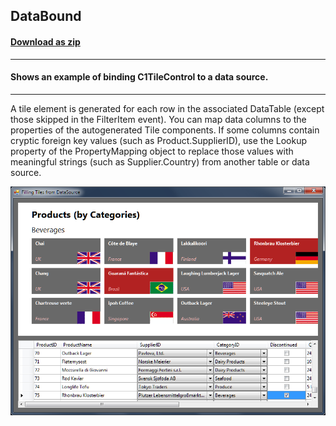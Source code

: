 ## DataBound
#### [Download as zip](https://grapecity.github.io/DownGit/#/home?url=https://github.com/GrapeCity/ComponentOne-WinForms-Samples/tree/master/NetFramework\Tile\VB\DataBound)
____
#### Shows an example of binding C1TileControl to a data source.
____
A tile element is generated for each row in the associated DataTable (except those skipped in the FilterItem event).
You can map data columns to the properties of the autogenerated Tile components.
If some columns contain cryptic foreign key values (such as Product.SupplierID), 
use the Lookup property of the PropertyMapping object to replace those values with meaningful strings (such as Supplier.Country) from another table or data source.

![screenshot](screenshot.PNG)

